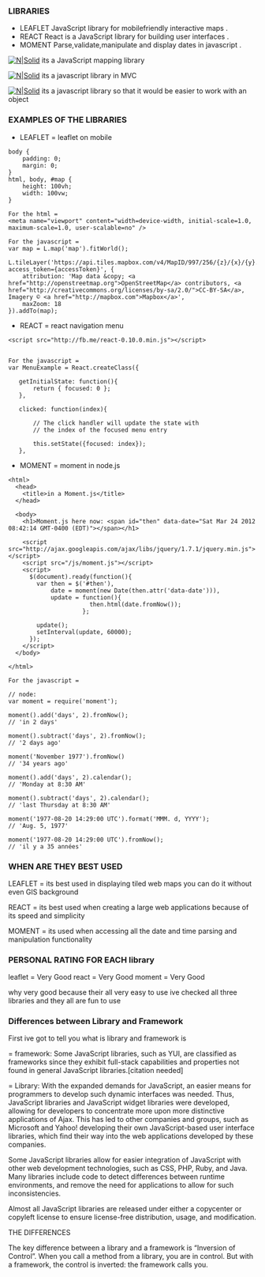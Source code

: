 ### LIBRARIES
- LEAFLET JavaScript library for mobilefriendly interactive maps .
- REACT React is a JavaScript library for building user interfaces .
- MOMENT Parse,validate,manipulate and display dates in javascript .

[![N|Solid](http://leafletjs.com/docs/images/logo.png)](https://nodesource.com/products/nsolid)
its a JavaScript mapping library


[![N|Solid](https://react.parts/react-logo.svg)](https://nodesource.com/products/nsolid)
its a javascript library in MVC


[![N|Solid](http://jquery-plugins.net/image/plugin/moment-js.jpg)](https://nodesource.com/products/nsolid)
its a javascript library so that it would be easier to work with an object


### EXAMPLES OF THE LIBRARIES
- LEAFLET = leaflet on mobile
```For the css =
body {
    padding: 0;
    margin: 0;
}
html, body, #map {
    height: 100vh;
    width: 100vw;
}

For the html =
<meta name="viewport" content="width=device-width, initial-scale=1.0, maximum-scale=1.0, user-scalable=no" />

For the javascript =
var map = L.map('map').fitWorld();

L.tileLayer('https://api.tiles.mapbox.com/v4/MapID/997/256/{z}/{x}/{y}.png?access_token={accessToken}', {
    attribution: 'Map data &copy; <a href="http://openstreetmap.org">OpenStreetMap</a> contributors, <a href="http://creativecommons.org/licenses/by-sa/2.0/">CC-BY-SA</a>, Imagery © <a href="http://mapbox.com">Mapbox</a>',
    maxZoom: 18
}).addTo(map);
```
- REACT = react navigation menu
 ```For the html =
 <script src="http://fb.me/react-0.10.0.min.js"></script>


For the javascript =
var MenuExample = React.createClass({

    getInitialState: function(){
        return { focused: 0 };
    },

    clicked: function(index){

        // The click handler will update the state with
        // the index of the focused menu entry

        this.setState({focused: index});
    },

 ```
- MOMENT = moment in node.js
``` For the html =
<html>
  <head>
    <title>in a Moment.js</title>
  </head>

  <body>
    <h1>Moment.js here now: <span id="then" data-date="Sat Mar 24 2012 08:42:14 GMT-0400 (EDT)"></span></h1>

    <script src="http://ajax.googleapis.com/ajax/libs/jquery/1.7.1/jquery.min.js"></script>
    <script src="/js/moment.js"></script>
    <script>
      $(document).ready(function(){
        var then = $('#then'),
            date = moment(new Date(then.attr('data-date'))),
            update = function(){
                       then.html(date.fromNow());
                     };

        update();
        setInterval(update, 60000);
      });
    </script>
  </body>

</html>

For the javascript =

// node:
var moment = require('moment');

moment().add('days', 2).fromNow();
// 'in 2 days'

moment().subtract('days', 2).fromNow();
// '2 days ago'

moment('November 1977').fromNow()
// '34 years ago'

moment().add('days', 2).calendar();
// 'Monday at 8:30 AM'

moment().subtract('days', 2).calendar();
// 'last Thursday at 8:30 AM'

moment('1977-08-20 14:29:00 UTC').format('MMM. d, YYYY');
// 'Aug. 5, 1977'

moment('1977-08-20 14:29:00 UTC').fromNow();
// 'il y a 35 années'
```
### WHEN ARE THEY BEST USED
 LEAFLET = its best used in displaying tiled web maps you can do it without even GIS background

 REACT = its best used when creating a large web applications because of its speed and simplicity

 MOMENT = its used when accessing all the date and time parsing and manipulation functionality

### PERSONAL RATING FOR EACH library

leaflet = Very Good
react = Very Good
moment = Very Good

why very good because their all very easy to use ive checked all three libraries and they all are fun to use

### Differences between Library and Framework

First ive got to tell you what is library and framework is

= framework: Some JavaScript libraries, such as YUI, are classified as frameworks since they exhibit full-stack capabilities and properties not found in general JavaScript libraries.[citation needed]

= Library: With the expanded demands for JavaScript, an easier means for programmers to develop such dynamic interfaces was needed. Thus, JavaScript libraries and JavaScript widget libraries were developed, allowing for developers to concentrate more upon more distinctive applications of Ajax. This has led to other companies and groups, such as Microsoft and Yahoo! developing their own JavaScript-based user interface libraries, which find their way into the web applications developed by these companies.

Some JavaScript libraries allow for easier integration of JavaScript with other web development technologies, such as CSS, PHP, Ruby, and Java. Many libraries include code to detect differences between runtime environments, and remove the need for applications to allow for such inconsistencies.

Almost all JavaScript libraries are released under either a copycenter or copyleft license to ensure license-free distribution, usage, and modification.

THE DIFFERENCES

The key difference between a library and a framework is “Inversion of Control”. When you call a method from a library, you are in control. But with a framework, the control is inverted: the framework calls you.
